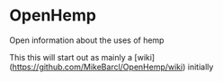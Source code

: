 OpenHemp
========

Open information about the uses of hemp

This this will start out as mainly a [wiki] (https://github.com/MikeBarcl/OpenHemp/wiki) initially
